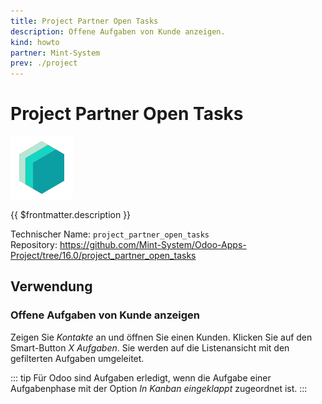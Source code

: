 ```yaml
---
title: Project Partner Open Tasks
description: Offene Aufgaben von Kunde anzeigen.
kind: howto
partner: Mint-System
prev: ./project
---
```


# Project Partner Open Tasks

![icon_oms_box](attachments/icons_odoo_mint_system.png)

{{ $frontmatter.description }}

Technischer Name: `project_partner_open_tasks`\
Repository: <https://github.com/Mint-System/Odoo-Apps-Project/tree/16.0/project_partner_open_tasks>

## Verwendung

### Offene Aufgaben von Kunde anzeigen

Zeigen Sie _Kontakte_ an und öffnen Sie einen Kunden. Klicken Sie auf den Smart-Button _X Aufgaben_. Sie werden auf die Listenansicht mit den gefilterten Aufgaben umgeleitet.

::: tip
Für Odoo sind Aufgaben erledigt, wenn die Aufgabe einer Aufgabenphase mit der Option _In Kanban eingeklappt_ zugeordnet ist.
:::
